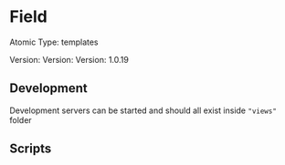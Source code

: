 # Field

Atomic Type: templates

Version: Version: Version: 1.0.19






## Development

Development servers can be started and should all exist inside `"views"` folder

## Scripts
